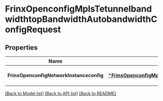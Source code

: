 # FrinxOpenconfigMplsTetunnelbandwidthtopBandwidthAutobandwidthConfigRequest

## Properties
Name | Type | Description | Notes
------------ | ------------- | ------------- | -------------
**FrinxOpenconfigNetworkInstanceconfig** | [***FrinxOpenconfigMplsTetunnelbandwidthtopBandwidthAutobandwidthConfig**](frinx.openconfig.mpls.tetunnelbandwidthtop.bandwidth.autobandwidth.Config.md) |  | [optional] [default to null]

[[Back to Model list]](../README.md#documentation-for-models) [[Back to API list]](../README.md#documentation-for-api-endpoints) [[Back to README]](../README.md)


